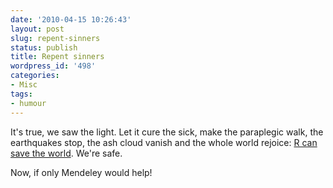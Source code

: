 ```yaml
---
date: '2010-04-15 10:26:43'
layout: post
slug: repent-sinners
status: publish
title: Repent sinners
wordpress_id: '498'
categories:
- Misc
tags:
- humour
---
```


It's true, we saw the light. Let it cure the sick, make the paraplegic walk, the earthquakes stop, the ash cloud vanish and the whole world rejoice: [R can save the world](http://blog.revolution-computing.com/2010/04/saving-the-world-with-r.html). We're safe.

Now, if only Mendeley would help!
